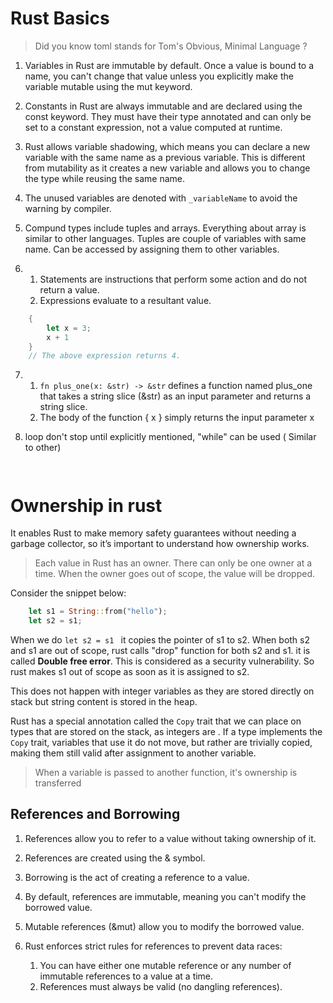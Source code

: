 # Rust Basics

> Did you know toml stands for Tom's Obvious, Minimal Language ?

1. Variables in Rust are immutable by default. Once a value is bound to a name, you can't change that value unless you explicitly make the variable mutable using the mut keyword.

2. Constants in Rust are always immutable and are declared using the const keyword. They must have their type annotated and can only be set to a constant expression, not a value computed at runtime.

3. Rust allows variable shadowing, which means you can declare a new variable with the same name as a previous variable. This is different from mutability as it creates a new variable and allows you to change the type while reusing the same name.

4. The unused variables are denoted with `_variableName` to avoid the warning by compiler.

5. Compund types include tuples and arrays. Everything about array is similar to other languages. Tuples are couple of variables with same name. Can be accessed by assigning them to other variables.

6. 1. Statements are instructions that perform some action and do not return a value.
   2. Expressions evaluate to a resultant value.

```rust
    {
        let x = 3;
        x + 1
    }
    // The above expression returns 4.
```

7. 1. `fn plus_one(x: &str) -> &str` defines a function named plus_one that takes a string slice (&str) as an input parameter and returns a string slice.
   2. The body of the function { x } simply returns the input parameter x

8. loop don't stop until explicitly mentioned, "while" can be used ( Similar to other)

` `

# Ownership in rust

It enables Rust to make memory safety guarantees without needing a garbage collector, so it’s important to understand how ownership works.

> Each value in Rust has an owner.
> There can only be one owner at a time.
> When the owner goes out of scope, the value will be dropped.

Consider the snippet below:

```rust
    let s1 = String::from("hello");
    let s2 = s1;
```

When we do `let s2 = s1 ` it copies the pointer of s1 to s2. When both s2 and s1 are out of scope, rust calls "drop" function for both s2 and s1. it is called **Double free error**. This is considered as a security vulnerability. So rust makes s1 out of scope as soon as it is assigned to s2.

This does not happen with integer variables as they are stored directly on stack but string content is stored in the heap.

Rust has a special annotation called the `Copy` trait that we can place on types that are stored on the stack, as integers are . If a type implements the `Copy` trait, variables that use it do not move, but rather are trivially copied, making them still valid after assignment to another variable.

> When a variable is passed to another function, it's ownership is transferred

## References and Borrowing

1. References allow you to refer to a value without taking ownership of it.
2. References are created using the & symbol.
3. Borrowing is the act of creating a reference to a value.
4. By default, references are immutable, meaning you can't modify the borrowed value.
5. Mutable references (&mut) allow you to modify the borrowed value.
6. Rust enforces strict rules for references to prevent data races:

   1. You can have either one mutable reference or any number of immutable references to a value at a time.
   2. References must always be valid (no dangling references).
